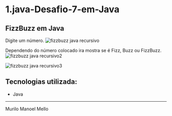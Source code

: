 # 1.java-Desafio-7-em-Java
## FizzBuzz em Java


Digite um número.
![fizzbuzz java recursivo](https://user-images.githubusercontent.com/86434035/130673342-52049986-92e6-49ce-98b5-1ac32a50e078.png)

Dependendo do número colocado ira mostra se é  Fizz, Buzz ou FizzBuzz.
![fizzbuzz java recursivo2](https://user-images.githubusercontent.com/86434035/130673476-25b2d0c1-7745-42e6-b911-8499c20f792f.png)

![fizzbuzz java recursivo3](https://user-images.githubusercontent.com/86434035/130673499-3c7e3aa4-5f9b-4eac-86f7-cff10e03eff3.png)

Tecnologias utilizada:
------------------------
  - Java
 
     
-------------------------
Murilo Manoel Mello 


